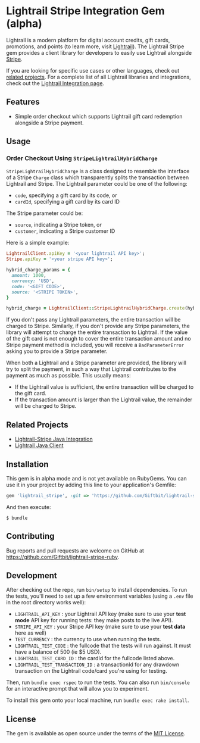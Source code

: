 # Lightrail Stripe Integration Gem (alpha)

Lightrail is a modern platform for digital account credits, gift cards, promotions, and points (to learn more, visit [Lightrail](https://www.lightrail.com/)). The Lightrail Stripe gem provides a client library for developers to easily use Lightrail alongside [Stripe](https://stripe.com/).

If you are looking for specific use cases or other languages, check out [related projects](https://github.com/Giftbit/lightrail-stripe-ruby#related-projects). For a complete list of all Lightrail libraries and integrations, check out the [Lightrail Integration page](https://github.com/Giftbit/Lightrail-API-Docs/blob/usecases/Integrations.md).

## Features

- Simple order checkout which supports Lightrail gift card redemption alongside a Stripe payment.

## Usage

### Order Checkout Using `StripeLightrailHybridCharge`

`StripeLightrailHybridCharge` is a class designed to resemble the interface of a Stripe `Charge` class which transparently splits the transaction between Lightrail and Stripe. The Lightrail parameter could be one of the following:

- `code`, specifying a gift card by its code, or
- `cardId`, specifying a gift card by its card ID

The Stripe parameter could be:

- `source`, indicating a Stripe token, or
- `customer`, indicating a Stripe customer ID

Here is a simple example:

```ruby
LightrailClient.apiKey = '<your lightrail API key>';
Stripe.apiKey = '<your stripe API key>';

hybrid_charge_params = {
  amount: 1000,
  currency: 'USD',
  code: '<GIFT CODE>',
  source: '<STRIPE TOKEN>',
}

hybrid_charge = LightrailClient::StripeLightrailHybridCharge.create(hybrid_charge_params);
```

If you don't pass any Lightrail parameters, the entire transaction will be charged to Stripe. Similarly, if you don't provide any Stripe parameters, the library will attempt to charge the entire transaction to Lightrail. If the value of the gift card is not enough to cover the entire transaction amount and no Stripe payment method is included, you will receive a `BadParameterError` asking you to provide a Stripe parameter.

When both a Lightrail and a Stripe parameter are provided, the library will try to split the payment, in such a way that Lightrail contributes to the payment as much as possible. This usually means:

- If the Lightrail value is sufficient, the entire transaction will be charged to the gift card.
- If the transaction amount is larger than the Lightrail value, the remainder will be charged to Stripe.

## Related Projects

- [Lightrail-Stripe Java Integration](https://github.com/Giftbit/lightrail-stripe-java)
- [Lightrail Java Client](https://github.com/Giftbit/lightrail-client-java)

## Installation

This gem is in alpha mode and is not yet available on RubyGems. You can use it in your project by adding this line to your application's Gemfile:

```ruby
gem 'lightrail_stripe', :git => 'https://github.com/Giftbit/lightrail-stripe-ruby.git'
```

And then execute:

```
$ bundle
```

## Contributing

Bug reports and pull requests are welcome on GitHub at https://github.com/Giftbit/lightrail-stripe-ruby.

## Development

After checking out the repo, run `bin/setup` to install dependencies. To run the tests, you'll need to set up a few environment variables (using a `.env` file in the root directory works well): 

- `LIGHTRAIL_API_KEY` : your Lightrail API key (make sure to use your **test mode** API key for running tests: they make posts to the live API).
- `STRIPE_API_KEY` : your Stripe API key (make sure to use your **test data** here as well)
- `TEST_CURRENCY` : the currency to use when running the tests.
- `LIGHTRAIL_TEST_CODE` : the fullcode that the tests will run against. It must have a balance of 500 (ie $5 USD).
- `LIGHTRAIL_TEST_CARD_ID` : the cardId for the fullcode listed above.
- `LIGHTRAIL_TEST_TRANSACTION_ID` : a transactionId for any drawdown transaction on the Lightrail code/card you're using for testing.

Then, run `bundle exec rspec` to run the tests. You can also run `bin/console` for an interactive prompt that will allow you to experiment.

To install this gem onto your local machine, run `bundle exec rake install`.

## License

The gem is available as open source under the terms of the [MIT License](http://opensource.org/licenses/MIT).